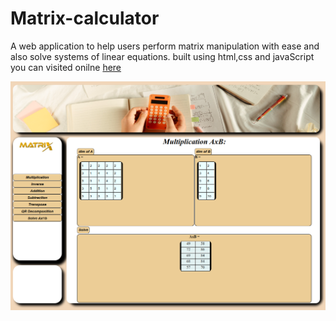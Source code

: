 # Matrix-calculator

A web application to help users perform matrix manipulation with ease and also solve systems of linear equations.
built using html,css and javaScript
you can visited onilne <a href="https://matrixdeplo.vercel.app/">here</a>

<p align="center">
  <img src="./images/demos.png" />
</p>

